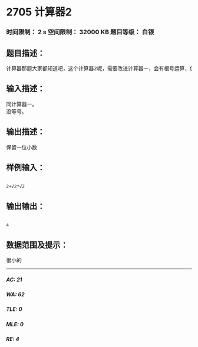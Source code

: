 # 2705 计算器2   
### 时间限制： 2 s     空间限制： 32000 KB     题目等级： 白银  
## 题目描述：  

<pre>
计算器那题大家都知道吧，这个计算器2呢，需要改进计算器一，会有根号运算，但很简单，编一个计算器吧。
</pre>
  
  
## 输入描述：  

<pre>
同计算器一。
没等号。
</pre>
  
  
## 输出描述：  

<pre>
保留一位小数
</pre>
  
  
## 样例输入：  

<pre><code>
2+√2*√2
</code></pre>
  
  
## 输出输出：  

<pre><code>
4
</code></pre>
  
  
## 数据范围及提示：  

<pre>
很小的
</pre>
  
  
***  

##### AC: 21  
##### WA: 62  
##### TLE: 0  
##### MLE: 0  
##### RE: 4  
